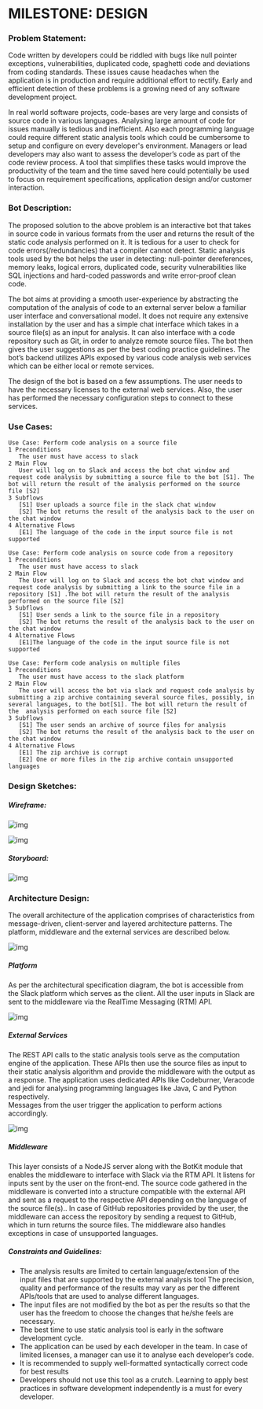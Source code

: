 # MILESTONE: DESIGN

### Problem Statement:  
   Code written by developers could be riddled with bugs like null pointer exceptions, vulnerabilities, duplicated code, spaghetti code and deviations from coding standards. These issues cause headaches when the application is in production and require additional effort to rectify. Early and efficient detection of these problems is a growing need of any software development project.

   In real world software projects, code-bases are very large and consists of source code in various languages. Analysing large amount of code for issues manually is tedious and inefficient. Also each programming language could require different static analysis tools which could be cumbersome to setup and configure on every developer's environment. Managers or lead developers may also want to assess the developer’s code as part of the code review process. A tool that simplifies these tasks would improve the productivity of the team and the time saved here could potentially be used to focus on requirement specifications, application design and/or customer interaction.


### Bot Description:  
   The proposed solution to the above problem is an interactive bot that takes in source code in various formats from the user and returns the result of the static code analysis performed on it. 
It is tedious for a user to check for code errors(/redundancies) that a compiler cannot detect. Static analysis tools used by the bot helps the user in detecting: null-pointer dereferences, memory leaks, logical errors, duplicated code, security vulnerabilities like SQL injections and hard-coded passwords and write error-proof clean code.

   The bot aims at providing a smooth user-experience by abstracting the computation of the analysis of code to an external server below a familiar user interface and conversational model. It does not require any extensive installation by the user and has a simple chat interface which takes in a source file(s) as an input for analysis. It can also interface with a code repository such as Git, in order to analyze remote source files. The bot then gives the user suggestions as per the best coding practice guidelines. The bot’s backend utilizes APIs exposed by various code analysis web services which can be either local or remote services. 

   The design of the bot is based on a few assumptions. The user needs to have the necessary licenses to the external web services. Also, the user has performed the necessary configuration steps to connect to these services.


### Use Cases:  
```
Use Case: Perform code analysis on a source file
1 Preconditions
   The user must have access to slack
2 Main Flow
   User will log on to Slack and access the bot chat window and request code analysis by submitting a source file to the bot [S1]. The bot will return the result of the analysis performed on the source file [S2]
3 Subflows
   [S1] User uploads a source file in the slack chat window
   [S2] The bot returns the result of the analysis back to the user on the chat window
4 Alternative Flows
   [E1] The language of the code in the input source file is not supported

```
```
Use Case: Perform code analysis on source code from a repository 
1 Preconditions
   The user must have access to slack
2 Main Flow
   The User will log on to Slack and access the bot chat window and request code analysis by submitting a link to the source file in a repository [S1] .The bot will return the result of the analysis performed on the source file [S2]
3 Subflows
   [S1] User sends a link to the source file in a repository
   [S2] The bot returns the result of the analysis back to the user on the chat window
4 Alternative Flows
   [E1]The language of the code in the input source file is not supported

```
```
Use Case: Perform code analysis on multiple files 
1 Preconditions
   The user must have access to the slack platform
2 Main Flow
   The user will access the bot via slack and request code analysis by submitting a zip archive containing several source files, possibly, in several languages, to the bot[S1]. The bot will return the result of the  analysis performed on each source file [S2]
3 Subflows
   [S1] The user sends an archive of source files for analysis
   [S2] The bot returns the result of the analysis back to the user on the chat window
4 Alternative Flows
   [E1] The zip archive is corrupt
   [E2] One or more files in the zip archive contain unsupported languages

```


### Design Sketches:  
##### Wireframe:  

![img](https://github.ncsu.edu/rshah8/Design-Milestone/raw/master/frame-git.png)

![img](https://github.ncsu.edu/rshah8/Design-Milestone/raw/master/frame-wire.png)

##### Storyboard:   

![img](https://github.ncsu.edu/rshah8/Design-Milestone/raw/master/story.png)


### Architecture Design:   

The overall architecture of the application comprises of characteristics from message-driven, client-server and layered architecture patterns. The platform, middleware and the external services are described below.

![img](https://github.ncsu.edu/rshah8/Design-Milestone/raw/master/asfdds.png)  

##### Platform 
   As per the architectural specification diagram, the bot is accessible from the Slack platform which serves as the client. All the user inputs in Slack are sent to the middleware via the  RealTime Messaging (RTM) API.

![img](https://github.ncsu.edu/rshah8/Design-Milestone/raw/master/Slack%20bot.png)  

##### External Services  
   The REST API calls to the static analysis tools serve as the computation engine of the application. These APIs then use the source files as input to their static analysis algorithm and provide the middleware with the output as a response. The application uses dedicated APIs like Codeburner, Veracode and jedi for analysing programming languages like Java, C and Python respectively.   
   Messages from the user trigger the application to perform actions accordingly.

![img](https://github.ncsu.edu/rshah8/Design-Milestone/raw/master/Middleware.png)  

##### Middleware  
   This layer consists of a NodeJS server along with the BotKit module that enables the middleware to interface with Slack via the RTM API. It listens for inputs sent by the user on the front-end. The source code gathered in the middleware is converted into a structure compatible with the external API and sent as a request to the respective API depending on the language of the source file(s).. In case of GitHub repositories provided by the user, the middleware can access the repository by sending a request to GitHub, which in turn returns the source files. The middleware also handles exceptions in case of unsupported languages.

##### Constraints and Guidelines:
   * The analysis results are limited to certain language/extension of the input files that are supported by the external analysis tool
The precision, quality and performance of the results may vary as per the different APIs/tools that are used to analyse different languages.
   * The input files are not modified by the bot as per the results so that the user has the freedom to choose the changes that he/she feels are necessary. 
   * The best time to use static analysis tool is early in the software development cycle.
   * The application can be used by each developer in the team. In case of limited licenses, a manager can use it to analyse each developer’s code.
   * It is recommended to supply well-formatted syntactically correct code for best results
   * Developers should not use this tool as a crutch. Learning to apply best practices in software development independently is a must for every developer.

